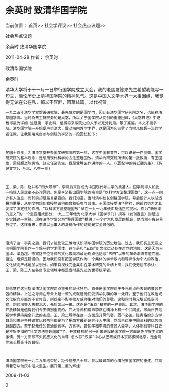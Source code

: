 # 余英时 致清华国学院

当前位置： 首页>> 社会学评议>> 社会热点议题>>

社会热点议题

余英时 致清华国学院

2011-04-28 作者： 余英时

致清华国学院

余英时

 清华大学将于十一月一日举行国学院成立大会，我的老朋友陈来先生希望我能写一短文，简论历史上清华国学院的精神风气。这是中国人文学术界一大事因缘，我觉得无论在公在私，都义不容辞，因草兹篇，以代祝贺。

    

    一九二五年清华学堂增设研究院，最先成立的是国学门，因此有清华国学研究院之名，也简称清华国学院。当时负责主持院务的是吴宓，所以关于国学院从初创的重重困难，《吴宓日记》中记载得最为详细.这是第一手史料，值得将来写院史的人予以充分利用。限于篇幅，本文不能多及。清华国学院一开始便声势浩大，震动海内外学术界，这是因为它网罗了当时几位超一流的学者任教，让我引用亲自参与创院的李济的一段回忆如下:

    

    民国十四年，为清华学堂开办国学研究院的第一年，这在中国教育界，可以说是一件创举。国学研究院的基本观念，是想用现代科学的方法整理国故。清华为研究院所请的第一批教授，有王国维、梁启超及陈寅恪、赵元任诸先生。我是受聘去作讲师的一人。(〈回忆中的蒋廷黻先生〉，《传记文学》，台北，八卷一期)

    

    王、梁、陈、赵并称“四大导师”，李济后来则成为中国现代考古学的奠基人。国学院得人如此，一鸣惊人是丝毫不必诧异的。但是李济指出国学院的宗旨是“以科学方法整理国故”，这一点一向少有人注意，而其实却是最关紧要的。我们知道，当时清华校长创建国学院，幕后设计人以胡适最为重要，从制度构想到教授聘请他都曾积极参与其事。王国维接受清华聘约，胡适的努力尤其发挥了决定性的作用。“以科学方法整理国故”早在一九一九年便由胡适正式提出，作为“新思潮的意义”的一个重要组成部分.一九二三年他为北京大学《国学季刊》撰写〈发刊宣言〉则是进一步实践这一主张。现在清华学堂又为“整理国故”提供了一个扩大和发展的机会，他当然不肯轻易放过了。这样看来，李济以当事人的身份所作的证词是完全可信的。

    

    澄清了这一事实之后，我们才能比较正确地认识清华国学院的历史地位。过去，我们有意无意之间把国学院看作一个保守的学术团体，甚至是和“五四”新文化运动处在对立的地位。这是因为王国维、梁启超、陈寅恪三位导师的文化取向和政治观点恰恰与“五四”以来的革命潮流背道而驰。但这一理解是错误的，因为我们没有把国学院作为一个集体的学术取向和导师作为个人的政治、文化倾向严格地加以划分。如果将视线完全集中在学术研究的业绩上面，我们便无法不承认:王、梁、陈三人在各自专业领域中都是当时最先进的世界级学者。

    

    我愿意在这里指出清华国学院两点重要的现代特色。首先是国学院对于多元观点所表现的兼容并包的精神。上述之导师在专业上超一流的成就是他们受清华礼聘的唯一凭藉，至于他们在政治或文化取向方面的不合时宜，则丝毫不影响校方或师生对他们的尊敬。这和同时蔡元培延揽辜鸿铭、刘师培等人执教北大，先后如出一辙。这正是“五四”精神的一种表现。其次，清华国学院的开放精神是值得我们今天特别重视的。四大导师和讲师李济在精神上有一个共同点，即向世界最新学术保持完全开放的态度。王、梁二导师在这一方面是开风气者，固不必论。陈寅恪的东方学目录和佛经各种译文比较两科都是为了把西方最新研究传入中国，然后再运用中国资料的优势而超越西方。至于赵元任的普通语言学、方言学、音韵学和李济的普通人类学、人体测验等科目更是不折不扣的“科学方法整理国故”了。开放精神的另一附带表现是国学院一方面避免民族主义的激情，另一方面却不失民族文化的自尊.怎么将“汉学”中心从巴黎或日本京都搬回北京，是全院师生长程奋斗的目标。

    

    清华国学院是一九二九年结束的，距今整整八十年。我以最诚挚的心情祝贺国学院的重建，并期待着它从劫灰中浴火重生，展开第二度的辉煌!

    

2009-11-03

0